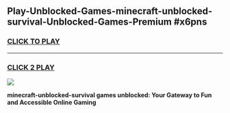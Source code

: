 
## Play-Unblocked-Games-minecraft-unblocked-survival-Unblocked-Games-Premium #x6pns
<h3>
<a href="https://premium.freeplayer.one?title=minecraft-unblocked-survival&ref=12M">CLICK TO PLAY</a></h3>
<hr>

<h3>
<a href="https://premium.freeplayer.one?title=minecraft-unblocked-survival&ref=12M">CLICK 2 PLAY</a>
  
</h3>

<a href="https://premium.freeplayer.one?title=minecraft-unblocked-survival&ref=12M"><img src="https://clearcache.store/games.png"></a>


**minecraft-unblocked-survival games unblocked: Your Gateway to Fun and Accessible Online Gaming**
